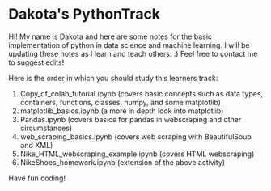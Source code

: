 # Dakota's PythonTrack
Hi! My name is Dakota and here are some notes for the basic implementation of python in data science and machine learning. I will be updating these notes as I learn and teach others. :) Feel free to contact me to suggest edits!

Here is the order in which you should study this learners track:

1. Copy_of_colab_tutorial.ipynb (covers basic concepts such as data types, containers, functions, classes, numpy, and some matplotlib)
2. matplotlib_basics.ipynb (a more in depth look into matplotlib)
3. Pandas.ipynb (covers basics for pandas in webscraping and other circumstances)
4. web_scraping_basics.ipynb (covers web scraping with BeautifulSoup and XML)
5. Nike_HTML_webscraping_example.ipynb (covers HTML webscraping)
6. NikeShoes_homework.ipynb (extension of the above activity)

Have fun coding!
